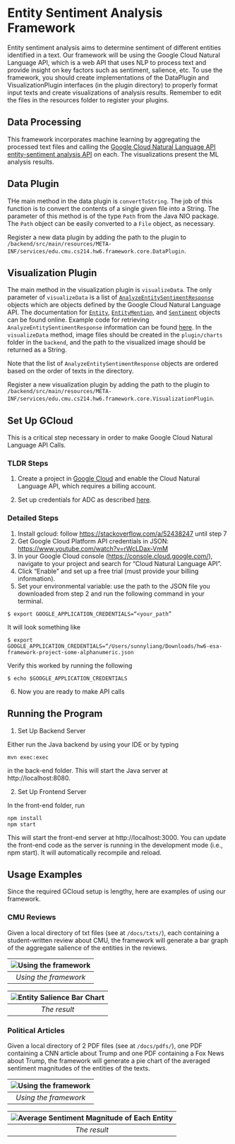 # Entity Sentiment Analysis Framework
Entity sentiment analysis aims to determine sentiment of different entities identified in a text. Our framework will be using the Google Cloud Natural Language API, which is a web API that uses NLP to process text and provide insight on key factors such as sentiment, salience, etc. To use the framework, you should create implementations of the DataPlugin and VisualizationPlugin interfaces (in the plugin directory) to properly format input texts and create visualizations of analysis results. Remember to edit the files in the resources folder to register your plugins.

## Data Processing
This framework incorporates machine learning by aggregating the processed text files and calling the [Google Cloud Natural Language API entity-sentiment analysis API](https://cloud.google.com/natural-language/docs/analyzing-entity-sentiment) on each. The visualizations present the ML analysis results.

## Data Plugin
THe main method in the data plugin is `convertToString`. The job of this function is to convert the contents of a single given file into a String. The parameter of this method is of the type `Path` from the Java NIO package. The `Path` object can be easily converted to a `File` object, as necessary.

Register a new data plugin by adding the path to the plugin to `/backend/src/main/resources/META-INF/services/edu.cmu.cs214.hw6.framework.core.DataPlugin`.

## Visualization Plugin
The main method in the visualization plugin is `visualizeData`. The only parameter of `visualizeData` is a list of [`AnalyzeEntitySentimentResponse`](https://cloud.google.com/python/docs/reference/language/latest/google.cloud.language_v1.types.AnalyzeEntitySentimentResponse) objects which are objects defined by the Google Cloud Natural Language API. The documentation for [`Entity`](https://cloud.google.com/python/docs/reference/language/latest/google.cloud.language_v1.types.Entity), [`EntityMention`](https://cloud.google.com/python/docs/reference/language/latest/google.cloud.language_v1.types.EntityMention), and [`Sentiment`](https://cloud.google.com/python/docs/reference/language/latest/google.cloud.language_v1.types.Sentiment) objects can be found online. Example code for retrieving `AnalyzeEntitySentimentResponse` information can be found [here](https://cloud.google.com/natural-language/docs/analyzing-entity-sentiment#analyzing_entity_sentiment_2). In the `visualizeData` method, image files should be created in the `plugin/charts` folder in the `backend`, and the path to the visualized image should be returned as a String.

Note that the list of `AnalyzeEntitySentimentResponse` objects are ordered based on the order of texts in the directory.

Register a new visualization plugin by adding the path to the plugin to `/backend/src/main/resources/META-INF/services/edu.cmu.cs214.hw6.framework.core.VisualizationPlugin`.

## Set Up GCloud

This is a critical step necessary in order to make Google Cloud Natural Language API Calls.

### TLDR Steps

1. Create a project in [Google Cloud](https://console.cloud.google.com/) and enable the Cloud Natural Language API, which requires a billing account.

2. Set up credentials for ADC as described [here](https://cloud.google.com/docs/authentication/application-default-credentials).

### Detailed Steps

1. Install gcloud: follow https://stackoverflow.com/a/52438247 until step 7
2. Get Google Cloud Platform API credentials in JSON: https://www.youtube.com/watch?v=rWcLDax-VmM
3. In your Google Cloud console (https://console.cloud.google.com/), navigate to your project and search for “Cloud Natural Language API”.
4. Click “Enable” and set up a free trial (must provide your billing information).
5. Set your environmental variable: use the path to the JSON file you downloaded from step 2 and run the following command in your terminal.

```
$ export GOOGLE_APPLICATION_CREDENTIALS=“<your_path”
```
It will look something like
```
$ export GOOGLE_APPLICATION_CREDENTIALS=“/Users/sunnyliang/Downloads/hw6-esa-framework-project-some-alphanumeric.json
```
Verify this worked by running the following
```
$ echo $GOOGLE_APPLICATION_CREDENTIALS
```
6. Now you are ready to make API calls

## Running the Program

1. Set Up Backend Server

Either run the Java backend by using your IDE or by typing 

```
mvn exec:exec
```
in the back-end folder. This will start the Java server at http://localhost:8080.

2. Set Up Frontend Server

In the front-end folder, run

```
npm install
npm start
```

This will start the front-end server at http://localhost:3000. You can update the front-end code as the server is running in the development mode (i.e., npm start). It will automatically recompile and reload.

## Usage Examples

Since the required GCloud setup is lengthy, here are examples of using our framework.

### CMU Reviews

Given a local directory of txt files (see at `/docs/txts/`), each containing a student-written review about CMU, the framework will generate a bar graph of the aggregate salience of the entities in the reviews.

| ![Using the framework](/docs/barchart-framework.png) | 
|:--:| 
| *Using the framework* |

| ![Entity Salience Bar Chart](/docs/barchart.jpeg) | 
|:--:| 
| *The result* |

### Political Articles

Given a local directory of 2 PDF files (see at `/docs/pdfs/`), one PDF containing a CNN article about Trump and one PDF containing a Fox News about Trump, the framework will generate a pie chart of the averaged sentiment magnitudes of the entities of the texts.

| ![Using the framework](/docs/piechart-framework.png) | 
|:--:| 
| *Using the framework* |

| ![Average Sentiment Magnitude of Each Entity](/docs/piechart.jpeg) | 
|:--:| 
| *The result* |